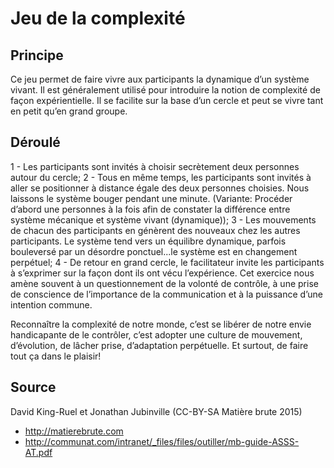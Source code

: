 <!--

---
title: Jeu de la complexité 
description: Ce jeu permet de faire vivre aux participants la dynamique d’un système vivant. Il est généralement utilisé pour introduire la notion de complexité de  façon expérientielle. Il se facilite sur la base d’un cercle  et  peut  se  vivre  tant  en  petit  qu’en  grand 
groupe.
image_url: 
licence: CC-BY-SA
---

-->

# Jeu de la complexité

## Principe

Ce jeu permet de faire vivre aux participants la dynamique d’un système vivant. Il est généralement utilisé pour introduire la notion de complexité de  façon expérientielle. Il se facilite sur la base d’un cercle  et  peut  se  vivre  tant  en  petit  qu’en  grand 
groupe.

## Déroulé

1  -  Les  participants  sont  invités  à  choisir  secrètement deux personnes autour du cercle;
2 - Tous en même temps, les participants sont invités  à  aller  se  positionner  à  distance  égale  des deux personnes choisies. Nous laissons le système  bouger  pendant  une  minute.  (Variante:  Procéder d’abord une personnes à la fois afin de constater 
la différence entre système mécanique et système vivant (dynamique));
3  -  Les  mouvements  de  chacun  des  participants en  génèrent  des  nouveaux  chez  les  autres  participants.  Le  système  tend  vers  un  équilibre  dynamique, parfois bouleversé par un désordre ponctuel...le système est en changement perpétuel;
4 - De retour en grand cercle, le facilitateur invite les participants  à  s’exprimer  sur  la  façon  dont  ils ont vécu l’expérience. 
Cet exercice nous amène souvent à un questionnement de la volonté de contrôle, à une prise de conscience  de  l’importance  de  la  communication  et  à  la  puissance  d’une  intention  commune. 

Reconnaître  la  complexité  de  notre  monde,  c’est se  libérer  de  notre  envie  handicapante  de  le contrôler,  c’est  adopter  une  culture  de  mouvement,  d’évolution,  de  lâcher  prise,  d’adaptation perpétuelle.  Et  surtout,  de  faire  tout  ça  dans  le plaisir!



## Source

David King-Ruel et Jonathan Jubinville (CC-BY-SA Matière brute 2015)
- http://matierebrute.com
- http://communat.com/intranet/_files/files/outiller/mb-guide-ASSS-AT.pdf
